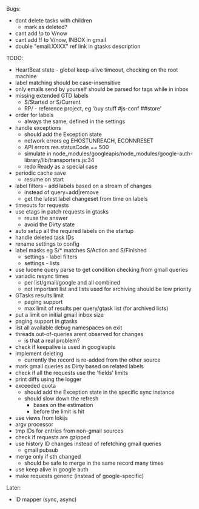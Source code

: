 Bugs:

* dont delete tasks with children
  * mark as deleted?
* cant add !p to V/now
* cant add !f to V/now, INBOX in gmail
* double "email:XXXX" ref link in gtasks description

TODO:

* HeartBeat state - global keep-alive timeout, checking on the root machine
* label matching should be case-insensitive
* only emails send by yourself should be parsed for tags while in inbox
* missing extended GTD labels
  * S/Started or S/Current
  * RP/ - reference project, eg 'buy stuff #js-conf ##store'
* order for labels
  * always the same, defined in the settings
* handle exceptions
  * should add the Exception state
  * network errors eg EHOSTUNREACH, ECONNRESET
  * API errors res.statusCode == 500
  * simulate in node_modules/googleapis/node_modules/google-auth-library/lib/transporters.js:34
  * redo Ready as a special case
* periodic cache save
  * resume on start
* label filters - add labels based on a stream of changes
  * instead of query=add|remove
  * get the latest label changeset from time on labels
* timeouts for requests
* use etags in patch requests in gtasks
  * reuse the answer
  * avoid the Dirty state
* auto setup all the required labels on the startup
* handle deleted task IDs
* rename settings to config
* label masks eg S/\* matches S/Action and S/Finished
  * settings - label filters
  * settings - lists
* use lucene query parse to get condition checking from gmail queries
* variadic resync times
  * per list/gmail/google and all combined
  * not important list and lists used for archiving should be low priority
* GTasks results limit
  * paging support
  * max limit of results per query/gtask list (for archived lists)
* put a limit on initial gmail inbox size
* paging support in gtasks
* list all available debug namespaces on exit
* threads out-of-queries arent observed for changes
  * is that a real problem?
* check if keepalive is used in googleapis
* implement deleting
  * currently the record is re-added from the other source
* mark gmail queries as Dirty based on related labels
* check if all the requests use the 'fields' limits
* print diffs using the logger
* exceeded quota
  * should add the Exception state in the specific sync instance
  * should slow down the refresh
    * bases on the estimation
    * before the limit is hit
* use views from lokijs
* argv processor
* tmp IDs for entries from non-gmail sources
* check if requests are gzipped
* use history ID changes instead of refetching gmail queries
  * gmail pubsub
* merge only if sth changed
  * should be safe to merge in the same record many times
* use keep alive in google auth
* make requests generic (instead of google-specific)

Later:

* ID mapper (sync, async)
